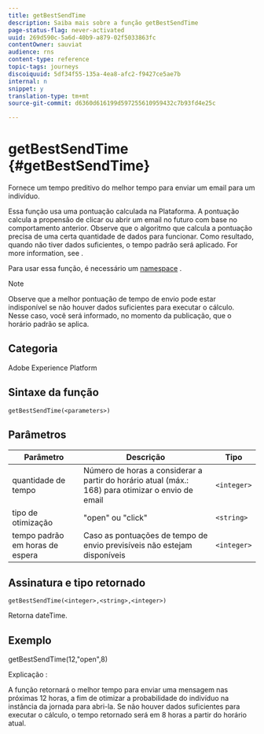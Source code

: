 ```yaml
---
title: getBestSendTime
description: Saiba mais sobre a função getBestSendTime
page-status-flag: never-activated
uuid: 269d590c-5a6d-40b9-a879-02f5033863fc
contentOwner: sauviat
audience: rns
content-type: reference
topic-tags: journeys
discoiquuid: 5df34f55-135a-4ea8-afc2-f9427ce5ae7b
internal: n
snippet: y
translation-type: tm+mt
source-git-commit: d6360d616199d597255610959432c7b93fd4e25c

---
```



# getBestSendTime {#getBestSendTime}

Fornece um tempo preditivo do melhor tempo para enviar um email para um indivíduo.

Essa função usa uma pontuação calculada na Plataforma. A pontuação calcula a propensão de clicar ou abrir um email no futuro com base no comportamento anterior. Observe que o algoritmo que calcula a pontuação precisa de uma certa quantidade de dados para funcionar. Como resultado, quando não tiver dados suficientes, o tempo padrão será aplicado. For more information, see [](../building-journeys/wait-activity.md).

Para usar essa função, é necessário um [namespace](../event/selecting-the-namespace.md) .

>[!NOTE]
>
>Observe que a melhor pontuação de tempo de envio pode estar indisponível se não houver dados suficientes para executar o cálculo. Nesse caso, você será informado, no momento da publicação, que o horário padrão se aplica.

## Categoria

Adobe Experience Platform

## Sintaxe da função

`getBestSendTime(<parameters>)`

## Parâmetros

| Parâmetro | Descrição | Tipo |
|--- |--- |--- |
| quantidade de tempo | Número de horas a considerar a partir do horário atual (máx.: 168) para otimizar o envio de email | `<integer>` |
| tipo de otimização | &quot;open&quot; ou &quot;click&quot; | `<string>` |
| tempo padrão em horas de espera | Caso as pontuações de tempo de envio previsíveis não estejam disponíveis | `<integer>` |

## Assinatura e tipo retornado

`getBestSendTime(<integer>,<string>,<integer>)`

Retorna dateTime.

## Exemplo

getBestSendTime(12,&quot;open&quot;,8)

Explicação :

A função retornará o melhor tempo para enviar uma mensagem nas próximas 12 horas, a fim de otimizar a probabilidade do indivíduo na instância da jornada para abri-la. Se não houver dados suficientes para executar o cálculo, o tempo retornado será em 8 horas a partir do horário atual.
